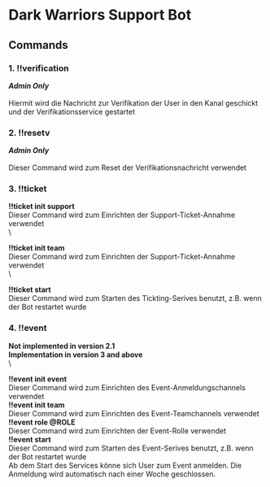 # Dark Warriors Support Bot #

## Commands ##

### 1. !!verification
***Admin Only***\
\
Hiermit wird die Nachricht zur Verifikation der User in den Kanal geschickt und der Verifikationsservice gestartet

### 2. !!resetv
***Admin Only***\
\
Dieser Command wird zum Reset der Verifikationsnachricht verwendet

### 3. !!ticket <arg>
  
   **!!ticket init support**\
   Dieser Command wird zum Einrichten der Support-Ticket-Annahme verwendet\
   \
  
   **!!ticket init team**\
   Dieser Command wird zum Einrichten der Support-Ticket-Annahme verwendet\
   \
  
   **!!ticket start**\
   Dieser Command wird zum Starten des Tickting-Serives benutzt, z.B. wenn der Bot restartet wurde
   
### 4. !!event <arg>
  
   **Not implemented in version 2.1**\
   **Implementation in version 3 and above**\
   \
  
   **!!event init event**\
   Dieser Command wird zum Einrichten des Event-Anmeldungschannels verwendet
   \
   **!!event init team**\
   Dieser Command wird zum Einrichten des Event-Teamchannels verwendet
   \
   **!!event role @ROLE**\
   Dieser Command wird zum Einrichten der Event-Rolle verwendet
   \
   **!!event start**\
   Dieser Command wird zum Starten des Event-Serives benutzt, z.B. wenn der Bot restartet wurde\
   Ab dem Start des Services könne sich User zum Event anmelden. Die Anmeldung wird automatisch nach einer Woche geschlossen.
